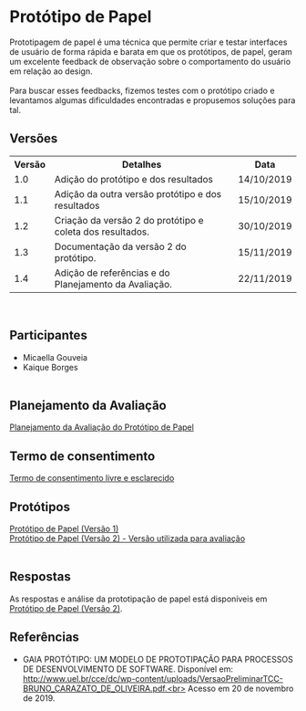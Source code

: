 # Protótipo de Papel
<div class="line"></div>
Prototipagem de papel é uma técnica que permite criar e testar interfaces de usuário de forma rápida e barata em que os protótipos, de papel, geram um excelente feedback de observação sobre o comportamento do usuário em relação ao design.
<br><br>
Para buscar esses feedbacks, fizemos testes com o protótipo criado e levantamos algumas dificuldades encontradas e propusemos soluções para tal.


## Versões

<table class="versions">
	<tr>
		<th class="version_header">Versão</th>
		<th>Detalhes</th>
		<th>Data</th>
	</tr>
	<tr>
		<td>1.0</td>
		<td>Adição do protótipo e dos resultados</td>
		<td>14/10/2019</td>
	</tr>
	<tr>
		<td>1.1</td>
		<td>Adição da outra versão protótipo e dos resultados</td>
		<td>15/10/2019</td>
	</tr>
	<tr>
		<td>1.2</td>
		<td>Criação da versão 2 do protótipo e coleta dos resultados.</td>
		<td>30/10/2019</td>
	</tr>
	<tr>
		<td>1.3</td>
		<td>Documentação da versão 2 do protótipo.</td>
		<td>15/11/2019</td>
	</tr>
	<tr>
		<td>1.4</td>
		<td>Adição de referências e do Planejamento da Avaliação.</td>
		<td>22/11/2019</td>
	</tr>
</table> 
<br>

## Participantes
- Micaella Gouveia
- Kaique Borges
<br><br>

## Planejamento da Avaliação
[Planejamento da Avaliação do Protótipo de Papel](../../planejamento_avaliacao_prototipo_papel)

## Termo de consentimento

[Termo de consentimento livre e esclarecido](./termo_consentimento.md)

## Protótipos
[Protótipo de Papel (Versão 1)](./foto_prototipo.md)<br>
[Protótipo de Papel (Versão 2) - Versão utilizada para avaliação](./foto_prototipo2.md)
<br><br>

## Respostas

As respostas e análise da prototipação de papel está disponíveis em [Protótipo de Papel (Versão 2)](./foto_prototipo2.md).

## Referências

- GAIA PROTÓTIPO: UM MODELO DE PROTOTIPAÇÃO PARA PROCESSOS DE DESENVOLVIMENTO DE
SOFTWARE.  Disponível em: http://www.uel.br/cce/dc/wp-content/uploads/VersaoPreliminarTCC-BRUNO_CARAZATO_DE_OLIVEIRA.pdf.<br>
Acesso em 20 de novembro de 2019.


